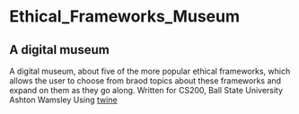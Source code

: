 # Ethical_Frameworks_Museum

## A digital museum

A digital museum, about five of the more popular ethical frameworks, which allows the user to choose from braod topics about these frameworks and expand on them as they go along.
Written for CS200, Ball State University
Ashton Wamsley
Using [twine](http://twinery.org)
